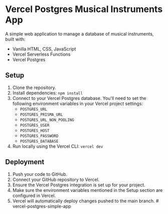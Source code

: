 # Vercel Postgres Musical Instruments App

A simple web application to manage a database of musical instruments, built with:

*   Vanilla HTML, CSS, JavaScript
*   Vercel Serverless Functions
*   Vercel Postgres

## Setup

1.  Clone the repository.
2.  Install dependencies: `npm install`
3.  Connect to your Vercel Postgres database. You'll need to set the following environment variables in your Vercel project settings:
    *   `POSTGRES_URL`
    *   `POSTGRES_PRISMA_URL`
    *   `POSTGRES_URL_NON_POOLING`
    *   `POSTGRES_USER`
    *   `POSTGRES_HOST`
    *   `POSTGRES_PASSWORD`
    *   `POSTGRES_DATABASE`
4.  Run locally using the Vercel CLI: `vercel dev`

## Deployment

1.  Push your code to GitHub.
2.  Connect your GitHub repository to Vercel.
3.  Ensure the Vercel Postgres integration is set up for your project.
4.  Make sure the environment variables mentioned in the Setup section are configured in Vercel.
5.  Vercel will automatically deploy changes pushed to the main branch. # vercel-postgres-simple-app
